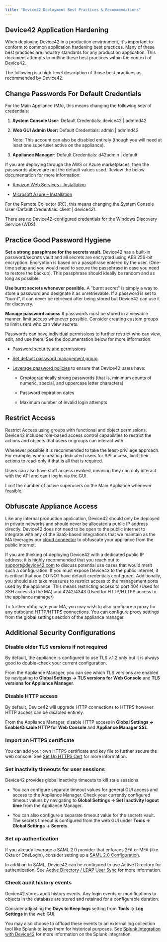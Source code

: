 ```yaml
---
title: "Device42 Deployment Best Practices & Recommendations"
---
```


## Device42 Application Hardening

When deploying Device42 in a production environment, it's important to conform to common application hardening best practices. Many of these best practices are industry standards for any production application. This document attempts to outline these best practices within the context of Device42.

The following is a high-level description of those best practices as recommended by Device42.

## Change Passwords For Default Credentials

For the Main Appliance (MA), this means changing the following sets of credentials:

1. **System Console User:** Default Credentials: device42 | adm!nd42

2. **Web GUI Admin User:** Default Credentials: admin | adm!nd42

    Note: This account can also be disabled entirely (though you will need at least one superuser active on the appliance).

3. **Appliance Manager:** Default Credentials: d42admin | default

If you are deploying through the AWS or Azure marketplaces, then the passwords above are not the default values used. Review the below documentation for more information:

- [Amazon Web Services – Installation](getstarted/installation/installation-amazon-web-services.md)

- [Microsoft Azure – Installation](getstarted/installation/installation-microsoft-azure.md)

For the Remote Collector (RC), this means changing the System Console User (Default Credentials: client | device42).

There are no Device42-configured credentials for the Windows Discovery Service (WDS).

## Practice Good Password Hygiene

**Set a strong passphrase for the secrets vault.** Device42 has a built-in password/secrets vault and all secrets are encrypted using AES 256-bit encryption. Encryption is based on a passphrase entered by the user. (One-time setup and you would need to secure the passphrase in case you need to restore the backup). This passphrase should ideally be random and as long as possible.

**Use burnt secrets whenever possible.** A "burnt secret" is simply a way to store a password and designate it as unretrievable. If a password is set to "burnt", it can never be retrieved after being stored but Device42 can use it for discovery.

**Manage password access** If passwords must be stored in a viewable manner, limit access whenever possible. Consider creating custom groups to limit users who can view secrets.

Passwords can have individual permissions to further restrict who can view, edit, and use them. See the documentation below for more information:

- [Password security and permissions](administration/passwords/password-security-and-permissions.mdx)

- [Set default password management group](administration/passwords/set-default-password-management-group.md)

- [Leverage password policies](administration/passwords/password-policy.md) to ensure that Device42 users have:

  - Cryptographically strong passwords (that is, minimum counts of numeric, special, and uppercase letter characters)

  - Password expiration dates

  - Maximum number of invalid login attempts

## Restrict Access

Restrict Access using groups with functional and object permissions. Device42 includes role-based access control capabilities to restrict the actions and objects that users or groups can interact with.

Whenever possible it is recommended to take the least-privilege approach. For example, when creating dedicated users for API access, limit their actions to read-only if that is all that is required.

Users can also have staff access revoked, meaning they can only interact with the API and can't log in via the GUI.

Limit the number of active superusers on the Main Appliance whenever feasible.

## Obfuscate Appliance Access

Like any internal production application, Device42 should only be deployed in private networks and should never be allocated a public IP address directly. Device42 does not need to be open to the public internet to integrate with any of the SaaS-based integrations that we maintain as the MA leverages our [cloud connector](integration/external-integrations/device42-cloud-connector-overview.md) to obfuscate your appliance from the public internet. 

If you are thinking of deploying Device42 with a dedicated public IP address, it is highly recommended that you reach out to support@device42.com to discuss potential use cases that would merit such a configuration. If you must expose Device42 to the public internet, it is critical that you DO NOT have default credentials configured. Additionally, you should also take measures to restrict access to the management ports used by the appliance. This means restricting access to port 404 (Used for SSH access to the MA) and 4242/4343 (Used for HTTP/HTTPS access to the appliance manager)

To further obfuscate your MA, you may wish to also configure a proxy for any outbound HTTP/HTTPS connections. You can configure proxy settings from the global settings section of the appliance manager.

## Additional Security Configurations

### Disable older TLS versions if not required

By default, the appliance is configured to use TLS v.1.2 only but it is always good to double-check your current configuration.

From the Appliance Manager, you can see which TLS versions are enabled by navigating to **Global Settings -> TLS versions for Web Console** and **TLS versions for Appliance Manager**.

### Disable HTTP access

By default, Device42 will upgrade HTTP connections to HTTPS however HTTP access can be disabled entirely. 
  
From the Appliance Manager, disable HTTP access in **Global Settings -> Enable/Disable HTTP for Web Console** and **Appliance Manager SSL**.

### Import an HTTPS certificate

You can add your own HTTPS certificate and key file to further secure the web console. See [Set Up HTTPS Cert](administration/appliance-manager/set-up-https-cert.md) for more information.

### Set inactivity timeouts for user sessions

Device42 provides global inactivity timeouts to kill stale sessions.

  - You can configure separate timeout values for general GUI access and access to the Appliance Manager. Check your currently configured timeout values by navigating to **Global Settings -> Set Inactivity logout time** from the Appliance Manager.

  - You can also configure a separate timeout value for the secrets vault. The secrets timeout is configured from the web GUI under **Tools -> Global Settings -> Secrets**.

### Set up authentication

If you already leverage a SAML 2.0 provider that enforces 2FA or MFA (like Okta or OneLogin), consider setting up a [SAML 2.0 Configuration](administration/saml-2-0-configuration.md).

In addition to SAML, Device42 can be configured to use Active Directory for authentication. See [Active Directory / LDAP User Sync](auto-discovery/active-directory-sync.md) for more information.

### Check audit history events

Device42 stores audit history events. Any login events or modifications to objects in the database are stored and retained for a configurable duration.

Consider adjusting the **Days to Keep logs** setting from **Tools -> Log Settings** in the web GUI.

You may also choose to offload these events to an external log collection tool like Splunk to keep them for historical purposes. See [Splunk Integration with Device42](https://www.device42.com/integrations/splunk/) for more information on the Splunk integration.
